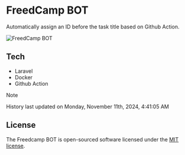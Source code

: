 # FreedCamp BOT

Automatically assign an ID before the task title based on Github Action.

![FreedCamp BOT](https://repository-images.githubusercontent.com/737932867/7d34798b-2680-471c-b089-a78a718d3d6a)

## Tech

- Laravel
- Docker
- Github Action

> [!NOTE]  
> History last updated on Monday, November 11th, 2024, 4:41:05 AM

## License

The Freedcamp BOT is open-sourced software licensed under the [MIT license](https://opensource.org/licenses/MIT).
